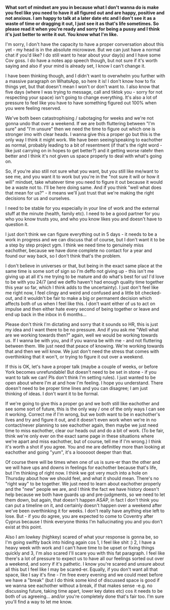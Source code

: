 **What sort of mindset are you in because what I don't wanna do is make you feel like you need to have it all figured out and are happy, positive and not anxious. I am happy to talk at a later date etc and I don't see it as a waste of time or dragging it out, I just see it as that's life sometimes. So please read it when you're ready and sorry for being a pussy and I think it's just better to write it out. You know what I'm like.** 

I'm sorry, I don't have the capacity to have a proper conversation about this yet - my head is in the absolute microwave. But we can just have a normal chat if you'd like? I do still want to hear about your day(s) and I have some Cov goss. I do have a notes app speech though, but not sure if it's worth saying and also if your mind is already set, I know I can't change it.

I have been thinking though, and I didn't want to overwhelm you further with a massive paragraph on WhatsApp, so here it is! I don't know how to fix things yet, but that doesn't mean I won't or don't want to. I also know that five days (where I was trying to message, call and tiktok you - sorry for not respecting your space) isn't going to change everything. It's also a lot of pressure to feel like you have to have something figured out 100% when you were feeling reserved.

We've both been catastrophising / sabotaging for weeks and we're not gonna undo that over a weekend. If we are both fluttering between "I'm sure" and "I'm unsure" then we need the time to figure out which one is stronger imo with clear heads. I wanna give this a proper go but this is the only way I think it might work. We have been seeing/speaking to eachother as normal, probably leading to a bit of resentment (if that's the right word - like just carrying on in hopes to get better?) and it getting worse ratehr then better and I think it's not given us space properly to deal with what's going on.

So, if you're also still not sure what you want, but you still like me/want to see me, and you want it to work but you're in the "not sure it will or how it will" mindset, take whatever time you need to figure it out because it would be a waste not to. I'll be here doing same. And if you think "well what does that mean for us?" - it means we'll just trust that we're making the right decisions for us and ourselves. 

I need to be stable for you especially in your line of work and the external stuff at the minute (health, family etc). I need to be a good partner for you who you know trusts you, and who you know likes you and doesn't have to question it.

I just don't think we can figure everything out in 5 days - it needs to be a work in progress and we can discuss that of course, but I don't want it to be a step by step project ygm. I think we need time to genuinely miss eachother, because we have done complete no contact for a year and found our way back, so I don't think that's the problem.

I don't believe in universes or that, but being in the exact same place at the same time is some sort of sign so I'm deffo not giving up - this isn't me giving up at all it's me trying to be mature and do what's best for us! I'd love to be with you 24/7 (and we deffo haven't had enough quality time together this year so far, which I think adds to the uncertainty). I just don't feel like me right now, I feel clingy and weird and confused and a little bit checked-out, and it wouldn't be fair to make a big or permanent decision which affects both of us when I feel like this. I don't want either of us to act on impulse and then either hate every second of being together or leave and end up back in the inbox in 6 months... 

Please don't think I'm dictating and sorry that it sounds so HR, this is just my idea and I want there to be no pressure. And if you ask me "Well what are we working towards then?" again, well we would be working towards us. If I wanna be with you, and if you wanna be with me - and not fluttering between them. We just need that peace of knowing. We're working towards that and then we will know. We just don't need the stress that comes with overthinking that it won't, or trying to figure it out over a weekend.

If this is OK, let's have a proper talk (maybe a couple of weeks, or before York becomes unrefundable! But doesn't need to be set in stone - if you want to talk we can! Pls don't think I'm setting rules). I just wanted to be open about where I'm at and how I'm feeling. I hope you understand. There doesn't need to be proper time lines and you can disagree; I am just thinking of ideas. I don't want it to be formal.

If we're going to give this a proper go and we both still like eachother and see some sort of future, this is the only way / one of the only ways I can see it working. Correct me if I'm wrong, but we both want to be in eachother's lives and try and figure it out, and it doesn't even work when we're in no contact/never planning to see eachother again, then maybe we just need time to miss eachother, clear our heads out and do a bit of work. (To be fair, think we're only ever on the exact same page in these situations where we're apart and miss eachother, but of course, tell me if I'm wrong.) I think it's worth a shot if you agree. You and me are definitley more than looking at eachother and going "yum", it's a loooooot deeper than that.

Of course there will be times when one of us is sure-er than the other and we will have ups and downs in feelings for eachother because that's life, but I'm thinking of right now. I think we got very much into a hole on Thursday about how we should feel, and what it should mean. There's no "right way" to be together. We just need to learn about eachother properly and the "new" people we are, and I think the fact we have history doesn't help because we both have guards up and pre-judgments, so we need to let them down, but again, that doesn't happen ASAP, in fact I don't think you can put a timeline on it, and certainly doesn't happen over a weekend after we've been overthinking it for weeks. I don't really have anything else left to lose. But - if you do agree, you are expected to come to Coventry after Cyprus because I think everyone thinks I'm hallucinating you and you don't exist at this point.

Also I am lowkey (highkey) scared of what your response is gonna be, so I'm going swiftly back into hiding again cos 1, I feel like shit :) 2, I have a heavy week with work and I can't have time to be upset or fixing things quickly and 3, I'm also scared I'll scare you with this fat paragraph. I feel like there's a lot of pressure to expect us to have all our feelings sorted out over a weekend, and sorry if it's pathetic. I know you're scared and unsure about all this but I feel like I may be scared-er. Equally, if you don't want all that space, like I say it's fine - I'm free every evening and we could meet before we have a "break" (but I do think some kind of discussed space is good if we wanna see eachother without a break, if that makes sense -e.g. no discussing future, taking time apart, lower key dates etc) cos it needs to be both of us agreeing... and/or you're completely done that's fair too. I'm sure you'll find a way to let me know.


